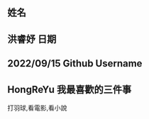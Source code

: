 姓名
----
洪睿妤
日期
----
2022/09/15
Github Username
---------------
HongReYu
我最喜歡的三件事
---------------
打羽球,看電影,看小說